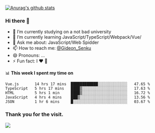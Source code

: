 [![Anurag's github stats](https://github-readme-stats.vercel.app/api?username=gideonsenku)](https://github.com/anuraghazra/github-readme-stats)
### Hi there 👋
- 🔭 I’m currently studying on a not bad university 
- 🌱 I’m currently learning JavaScript/TypeScript/Webpack/Vue/
- 💬 Ask me about: JavaScript/Web Spidder 
- 📫 How to reach me: [@Gideon_Senku](https://t.me/Gideon_Senku)
- 😄 Pronouns: ...
- ⚡ Fun fact: I ❤️ 🎵

📊 **This week I spent my time on**
<!--START_SECTION:waka-->
```text
Vue.js       14 hrs 17 mins  ████████████░░░░░░░░░░░░░   47.65 % 
TypeScript   5 hrs 17 mins   ████▒░░░░░░░░░░░░░░░░░░░░   17.63 % 
HTML         5 hrs 1 min     ████▒░░░░░░░░░░░░░░░░░░░░   16.72 % 
JavaScript   4 hrs 4 mins    ███▒░░░░░░░░░░░░░░░░░░░░░   13.56 % 
JSON         1 hr 6 mins     █░░░░░░░░░░░░░░░░░░░░░░░░   03.67 % 
```
<!--END_SECTION:waka-->


### Thank you for the visit.
![](http://profile-counter.glitch.me/gideonsenku/count.svg)
<!--
**GideonSenku/GideonSenku** is a ✨ _special_ ✨ repository because its `README.md` (this file) appears on your GitHub profile.

Here are some ideas to get you started:

- 🔭 I’m currently working on ...
- 🌱 I’m currently learning ...
- 👯 I’m looking to collaborate on ...
- 🤔 I’m looking for help with ...
- 💬 Ask me about ...
- 📫 How to reach me: ...
- 😄 Pronouns: ...
- ⚡ Fun fact: ...
-->
